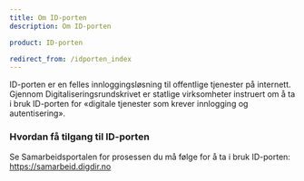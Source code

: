 ```yaml
---
title: Om ID-porten
description: Om ID-porten

product: ID-porten

redirect_from: /idporten_index
---
```


ID-porten er en felles innloggingsløsning til offentlige tjenester på internett. Gjennom Digitaliseringsrundskrivet er statlige virksomheter instruert om å ta i bruk ID-porten for «digitale tjenester som krever innlogging og autentisering».

### Hvordan få tilgang til ID-porten
Se Samarbeidsportalen for prosessen du må følge for å ta i bruk ID-porten: <https://samarbeid.digdir.no>
